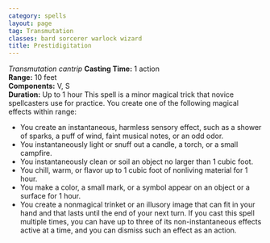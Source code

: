 ```yaml
---
category: spells
layout: page
tag: Transmutation
classes: bard sorcerer warlock wizard
title: Prestidigitation
---
```


_Transmutation cantrip_ **Casting Time:** 1 action    
**Range:** 10 feet    
**Components:** V, S    
**Duration:** Up to 1 hour This spell is a minor magical trick that novice spellcasters use for practice. You create one of the following magical effects within range:
* You create an instantaneous, harmless sensory effect, such as a shower of sparks, a puff of wind, faint musical notes, or an odd odor.
* You instantaneously light or snuff out a candle, a torch, or a small campfire.
* You instantaneously clean or soil an object no larger than 1 cubic foot.
* You chill, warm, or flavor up to 1 cubic foot of nonliving material for 1 hour.
* You make a color, a small mark, or a symbol appear on an object or a surface for 1 hour.
* You create a nonmagical trinket or an illusory image that can fit in your hand and that lasts until the end of your next turn. If you cast this spell multiple times, you can have up to three of its non-instantaneous effects active at a time, and you can dismiss such an effect as an action. 
